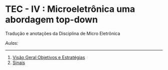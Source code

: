 # TEC - IV : Microeletrônica uma abordagem top-down

Tradução e anotações da Disciplina de Micro Eletrônica

*Aulas:*

---
1. [Visão Geral Objetivos e Estratégias](aulas/01/index.md)
1. [Sinais](aulas/02/index.md)

